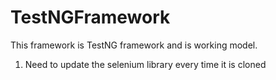 # TestNGFramework
This framework is TestNG framework and is working model.

1. Need to update the selenium library every time it is cloned
